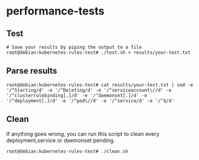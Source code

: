 # performance-tests

## Test

```console
# Save your results by piping the output to a file
root@debian:kubernetes-rules-test# ./test.sh > results/your-test.txt
```

## Parse results

```console
root@debian:kubernetes-rules-test# cat results/your-test.txt | sed -e '/^Starting/d' -e '/^Deleting/d' -e '/^serviceaccount\//d' -e '/^clusterrolebinding[.]/d' -e '/^daemonset[.]/d' -e '/^deployment[.]/d' -e '/^pod\//d' -e '/^service/d' -e '/^$/d'
```

## Clean

If anything goes wrong, you can run this script to clean every deployment,service or daemonset pending.

```console
root@debian:kubernetes-rules-test# ./clean.sh
```

